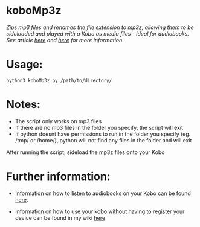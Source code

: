 # koboMp3z
_Zips mp3 files and renames the file extension to mp3z, allowing them to be sideloaded and played with a Kobo as media files - ideal for audiobooks. See article [here](https://goodereader.com/blog/audiobooks/you-can-now-sideload-audiobooks-on-the-kobo-sage-libra-2-and-elipsa#disqus_thread) and [here](https://blog.the-ebook-reader.com/2021/11/10/how-to-sideload-audiobooks-and-mp3s-to-kobo-ereaders/) for more information._

# Usage:
    python3 koboMp3z.py /path/to/directory/

# Notes:
- The script only works on mp3 files
- If there are no mp3 files in the folder you specify, the script will exit
- If python doesnt have permissions to run in the folder you specify (eg. /tmp/ or /home/), python will not find any files in the folder and will exit

After running the script, sideload the mp3z files onto your Kobo

# Further information:

- Information on how to listen to audiobooks on your Kobo can be found [here](https://help.kobo.com/hc/en-us/articles/4406292712471-Listen-to-audiobooks-on-your-Kobo-eReader).

- Information on how to use your kobo without having to register your device can be found in my wiki [here](
https://github.com/sifr01/wiki/wiki/Kobo-ereader----use-device-without-online-registration).